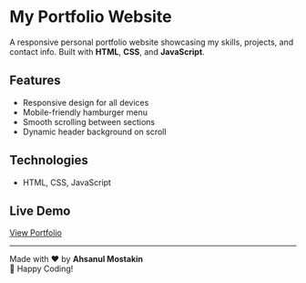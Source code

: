 # My Portfolio Website

A responsive personal portfolio website showcasing my skills, projects, and contact info. Built with **HTML**, **CSS**, and **JavaScript**.

## Features
- Responsive design for all devices
- Mobile-friendly hamburger menu
- Smooth scrolling between sections
- Dynamic header background on scroll

## Technologies
- HTML, CSS, JavaScript

## Live Demo
[View Portfolio](https://ahsanul-mostakin.github.io/Portfolio-Website/)

---

Made with ❤️ by **Ahsanul Mostakin**  
🎉 Happy Coding!
